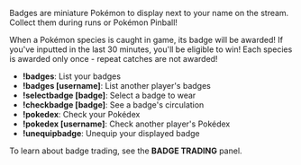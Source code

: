 Badges are miniature Pokémon to display next to your name on the stream. Collect them during runs or Pokémon Pinball!

When a Pokémon species is caught in game, its badge will be awarded!
If you've inputted in the last 30 minutes, you'll be eligible to win!
Each species is awarded only once - repeat catches are not awarded!

- **!badges**: List your badges
- **!badges \[username\]**: List another player's badges
- **!selectbadge \[badge\]**: Select a badge to wear
- **!checkbadge \[badge\]**: See a badge's circulation
- **!pokedex**: Check your Pokédex
- **!pokedex \[username\]**: Check another player's Pokédex
- **!unequipbadge**: Unequip your displayed badge

To learn about badge trading, see the **BADGE TRADING** panel.